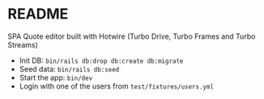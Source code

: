 # README

 SPA Quote editor built with Hotwire (Turbo Drive, Turbo Frames and Turbo Streams)

 * Init DB: `bin/rails db:drop db:create db:migrate`
 * Seed data: `bin/rails db:seed`
 * Start the app: `bin/dev`
 * Login with one of the users from `test/fixtures/users.yml`
